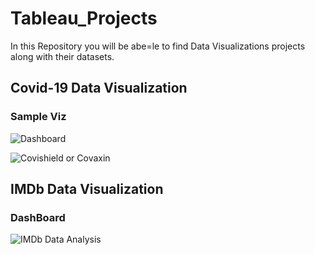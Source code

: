 # Tableau_Projects
In this Repository you will be abe=le to find Data Visualizations projects along with their datasets.

## Covid-19 Data Visualization
### Sample Viz
![Dashboard](https://user-images.githubusercontent.com/66214509/133300772-d5c11420-6269-43d6-9c54-1c4e362fc2f0.png)

![Covishield or Covaxin](https://user-images.githubusercontent.com/66214509/133300903-f3167c5c-5080-4e82-bdd9-93f7e444c4f1.png)

## IMDb Data Visualization
### DashBoard

![IMDb Data Analysis](https://user-images.githubusercontent.com/66214509/133302951-7bcdf918-3fb8-4f4b-84b9-f576aa3cc9a1.png)

